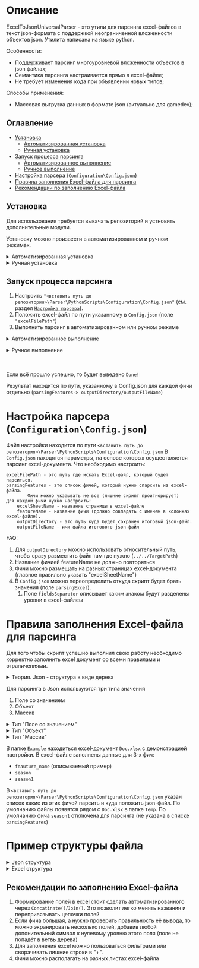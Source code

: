 # Описание
ExcelToJsonUniversalParser - это утили для парсинга excel-файлов в текст json-формата с поддержкой неограниченной вложенности объектов json. Утилита написана на языке python.

Особенности:
- Поддерживает парсинг многоуровневой вложенности объектов в json файлах;
- Семантика парсинга настраивается прямо в excel-файле;
- Не требует изменения кода при объявлении новых типов;

Способы применения:
- Массовая выгрузка данных в формате json (актуально для gamedev);

## Оглавление
* [Установка](#prepare)
  * [Автоматизированная установка](#auto-mode-install)
  * [Ручная установка](#hand-mode-install)
* [Запуск процесса парсинга](#run)
  * [Автоматизированное выполнение](#auto-mode-run)
  * [Ручное выполнение](#hand-mode-run)
* [Настройка парсера (`Configuration\Config.json`)](#config-setup)
* [Правила заполнения Excel-файла для парсинга](#excel-configuration-rules)
* [Рекомендации по заполнению Excel-файла](#lifehack)


<a name="prepare"></a>
## Установка

Для использования требуется выкачать репозиторий и устновить дополнительные модули.

Установку можно произвести в автоматизированном и ручном режимах.

<a name="auto-mode-install"></a>
<details>
<summary>Автоматизированная установка</summary>

Автоматизировання установка выполняет все пункту из установки в [ручном режиме](#handModeInstall). 
Автоматизированная установка выполняется через скрипт в PowerShell.

В выкаченном репозитории найти файл `Install.ps1` и запусть через PowerShell (ПКМ -> Запустить через PowerShell)
Файл делает следующее:
- запрашивает разрешение использования админских прав (требуется для установки модулей)
- устанавливает pyenv
- устанавливает python ver. 3.7.4
- устанавливает pandas ver. 1.3.5
- устанавливает openpyxl ver 3.1.3
- добавляет Envarament variables (на время сессии терминала PowerShell)

В случае возникновения ошибки `... .ps1 cannot be loaded because running scripts is disabled on this system. ...` запустить скрипт `FixInstallPyenv.ps1` в PowerShell, после чего повторить запуск  `Install.ps1`.
 
</details>

<details>

 <a name="hand-mode-install"></a>
<summary>Ручная установка</summary>

Все команды выполнять от имени администратора.

Установка pyenv [Рекомендуется]:
```
https://github.com/pyenv-win/pyenv-win?tab=readme-ov-file#installation
```

Windows (Выполнить в PowerShell): 

```
pip install pyenv-win --target %USERPROFILE%\\.pyenv
```
В случае возникновения ошибки `... .ps1 cannot be loaded because running scripts is disabled on this system. ...` выполнить
```
Set-ExecutionPolicy -ExecutionPolicy RemoteSigned -Scope CurrentUser
```
Установить Path EvarementVariables.
`Поиск` -> `Изменение системных переменных среды` -> `Переменные среды…` -> Раздел `Переменные среды пользователя`, выбрать `Path` -> `Изменить` -> выполнить добавление путей
```
C:\Users\<replace with your actual username>\.pyenv\pyenv-win\bin
C:\Users\<replace with your actual username>\.pyenv\pyenv-win\shims
```

Установка Python и модулей

Windows (Выполнить в PowerShell):

```
pyenv install 3.7.4
```
```
pyenv global 3.7.4
```
```
pip install pandas==1.3.5
```
```
pip install openpyxl==3.1.3
```
Проверка
	
```
pyenv version
```
`вывод: 3.7.4 (set by C:\Users\<user-name>\.pyenv\pyenv-win\version)`
</details>

<a name="run"></a>
## Запуск процесса парсинга

1. Настроить `"<вставить путь до репозитория>\Parser\PythonScripts\Configuration\Config.json"` (см. раздел [`Настройка парсера`](#config-setup)).
1. Положить excel-файл по пути указанному в `Config.json` (поле `"excelFilePath"`)
1. Выполнить парсинг в автоматизированном или ручном режиме

<a name="auto-mode-run"></a>
<details>
<summary>Автоматизированное выполнение</summary>

В выкаченном репозитории найти файл `Install.ps1` и запусть через PowerShell (ПКМ -> Запустить через PowerShell)

Скрипт делает следующее: 
- добавляет Envarament variables (на время сессии терминала PowerShell)
- запускает python скрипт парсинга

</details>

<a name="hand-mode-run"></a>
<details>
<summary>Ручное выполнение</summary>
1. Переключиться в папку с проектом

RunParse.ps1

Windows (Выполнить в PowerShell):

```
cd "<вставить путь до репозитория>\Parser\PythonScripts\"
```
4. Выполнить запуск
Windows (Выполнить в PowerShell):
```
python .\main.py
```
</details>
<br>
<br>


Если всё прошло успешно, то будет выведено `Done!`

Результат находится по пути, указанному в Config.json для каждой фичи отдельно (`parsingFeatures-> outputDirectory/outputFileName`)

<a name="config-setup"></a>
# Настройка парсера (`Configuration\Config.json`)
Файл настройки находится по пути `<вставить путь до репозитория>\Parser\PythonScripts\Configuration\Config.json`
В `Config.json` находятся параметры, на основе которых осуществляется парсинг excel-документа.
Что необходимо настроить:

```
excelFilePath - это путь где искать Excel-файл, который будет парситься.
parsingFeatures - это список фичей, который нужно спарсить из excel-файла.
		Фичи можно укзаывать не все (лишние скрипт проигнорирует)	
Для каждой фичи нужно настроить:
	excelSheetName - название страницы в excel-файле
	featureName - название фичи (должно совпадать с именем в колонках excel-файле).
	outputDirectory - это путь куда будет сохранён итоговый json-файл.
	outputFileName - имя файла итогового json-файл
```

FAQ:
1. Для `outputDirectory` можно использовать относительный путь, чтобы сразу разместить файл там где нужно (`../../TargetPath`)
1. Название фичией featureName не должно повторяться
1. Фичи можно размещать на разных страницах excel-документа (главное правильно указать "excelSheetName")
1. В `Config.json` можно переопределить откуда скрипт будет брать значения (поле `parsingExcel`).
   1. Поле `fieldsSeparator` описывает каким знаком будут разделены уровни в excel-файлеы

<a name="excel-configuration-rules"></a>
# Правила заполнения Excel-файла для парсинга
Для того чтобы скрипт успешно выполнил свою работу необходимо корректно заполнить excel документ со всеми правилами и ограничениями. 

<details>	
<summary>Теория. Json - структура в виде дерева</summary>


Json-файл можно представить в виде дерева. На каждом уровне вложенности `LayerN` могут быть любые поля

```mermaid
graph TD;
    subgraph Layer0
    json[json]
    end

    subgraph Layer1
    json-->field0;
    json-->field1;
    json-->field2;
    end

    subgraph Layer2
    field0_sub_field0[sub_field0]
    field0_sub_field1[sub_field1]
    field0_sub_field2[sub_field2]

    field1_sub_field0[sub_field0]
    field1_sub_field1[sub_field1]

    field0-->field0_sub_field0;
    field0-->field0_sub_field1;
    field0-->field0_sub_field2;

    field1-->field1_sub_field0;
    field1-->field1_sub_field1;

    field2-->text0;
    end

    subgraph Layer3
    field0_sub_field0-->1;
    field0_sub_field1-->15;
    field0_sub_field2-->20;

    field1_sub_field0-->text1;
    field1_sub_field1-->text2;
    end
```

Для преобразования excel-файла в json необходимо перебрать все ветви деревьев, где в итоге будет получен полный путь с учётом вложенности и значением. 
```
json-field0-sub_field0: 0
json-field0-sub_field1: 1
...
json-field1-sub_field2: text2
...
json-field2 : value
```

Полученные пути полей и значения можно представить в виде таблицы.
  <root_field_names> | sub_field_name     | value
---------------------|--------------------|-------
json-field0-sub_field0 |		string	  | 0
json-field0-sub_field1| number | 1
||
json-field1-sub_field2 | string | text2
||
json-field2 | string | value

</details>

Для парсинга в Json используются три типа значений

1. Поле со значением
1. Объект
1. Массив

<details>
<summary>Тип "Поле со значением"</summary>
	
Является строкой, где ключу соответствует определённое значение `<key>:<value>`
	
Для парсинга сущетсвует 4 формата данных
1. `$str` - строка. Значение представлено в виде текста и в файле json оборачивается в кавычки
1. `$num` - число. Значение представлено в виде числа (целого или дробного), записывается без кавычек
1. `$null` - отсутствие значения
1. `$bool` - логическое значиение символизирующее "да" или "нет". Значения могут быть `true` или `false`
	
Эти три типа операции являются конечными узлами в дереве json.

В Excel запись должна выглядеть следующим образом:
  <root_field_names> | sub_field_name     | value
---------------------|--------------------|-------
feauture_name-field0 |		$str	  | 0
feauture_name-field1 |		$num	  | 123
feauture_name-field2 |		$null	  |
feauture_name-field3 |		$bool	  | true


Приведённый пример будет преобразован в:
```
{
	"field0": "0",
	"field1": 123,
	"field2": null,
	"field3": true
}
```
feauture_name - является самым верхним уровнем. На основе этого значения происходит группировка строк.

Поля со значением могут быть частью объектов и массивов.
</details>

<details>
<summary>Тип "Объект"</summary>

Является списком полей, обёрнутых фигурными скобочками.
Ниже представлен пример, где поле `fieldX` является объектом
```
{
	"fieldX": 
	{
		"field0": "0",
		"field1": 123,
		"field2": null,
		"field3": true,
	}
}
```

Парсинг осуществляется по уровням. Каждый вложенный элемент - это новый уровень.
Уровни с объектами необходимо помечать разделителями `$ld` (сокращение от layer delimiter). 
В качестве value для значения `$ld` подставляется открывающаяся фигурная скобочка `{`

При переходе от уровня к уровню необходимо сначала описать что находиться на данном уровне, а только потом подставлять значения. 
Пример выше в виде подготовленных данных для парсинга из excel
<root_field_names> | sub_field_name | value
-------------------|----------------|----------------
feauture_name |	  $ld   	 | {
feauture_name |	  fieldX 	 	 |
||	
feauture_name-fieldX |	  $ld   	 | {
feauture_name-fieldX |	 field0 	 |
feauture_name-fieldX |	 field1 	 |
feauture_name-fieldX |	 field2 	 |
feauture_name-fieldX |	 field3 	 |
||
feauture_name-fieldX-field0 |$str  	 | 0
feauture_name-fieldX-field1 |$num  	 | 123
feauture_name-fieldX-field2 |$null 	 |
feauture_name-fieldX-field3 |$bool	 | true

</details>

<details>
<summary>Тип "Массив"</summary>

Представляет из себя список объектов или полей со значением.
Как и объект требует разметки для уровня `$ld`. 
В качестве value для значения `$ld` подставляется прямоугольная скобочка `[`
	
Массив задаётся в три уровня.
- Уровень 0: необходимо указать разделитель уровня `$ld` и специальный оператор массива `$arr`.
- Уровень 1: необходимо перечислить `id` элементов массива.
- Уровень 2: описываются сами элементы массива.
	
Пример json с массивом, где элементы являются объектами

```
{
	"fieldY":
	[
		{
			"field0": "a0",
			"field1": "a1"
		},
		{
			"field0": "b0",
			"field1": "b1"
		}
	]
}
```

Пример выше в виде подготовленных данных для парсинга в excel

<root_field_names>| sub_field_name | value
------------------|----------------|--------
 feauture_name|$ld	   | {
 feauture_name|fieldY    |
||
feauture_name-fieldY|$ld	   | [
feauture_name-fieldY|$arr	   |
||
feauture_name-fieldY-$arr|0	   |
feauture_name-fieldY-$arr|1	   |
||
feauture_name-fieldY-$arr-0|$ld	   | {
feauture_name-fieldY-$arr-0|field0    |
feauture_name-fieldY-$arr-0|field1    |
||		   
feauture_name-fieldY-$arr-1|$ld	   | {
feauture_name-fieldY-$arr-1|field0    |
feauture_name-fieldY-$arr-1|field1    |
||
feauture_name-fieldY-$arr-0-field0|	 $str	   | a0
feauture_name-fieldY-$arr-0-field1|$str	   | a1
||
feauture_name-fieldY-$arr-1-field0|$str	   | b0
feauture_name-fieldY-$arr-1-field1|$str	   | b1

</details>

В папке `Example` находиться excel-документ `Doc.xlsx` с демонстрацией настройки.
В excel-файле заполнены данные для 3-х фич:
- `feauture_name` (описываемый пример)
- `season`
- `season1`

В `<вставить путь до репозитория>\Parser\PythonScripts\Configuration\Config.json` указан список какие из этих фичей парсить и куда положить json-файл. По умолчанию файлы появятся рядом с `Doc.xlsx` в папке `Temp`.
По умолчанию фича `season1` отключена для парсинга (не указана в списке `parsingFeatures`)

# Пример структуры файла
<details>
<summary>Json структура</summary>
	
```
[
    "$type": "TestType",
    "field1": 1,
    "field2":
    {
        "$type": "TestType1",
        "sub_field1": "test_type1_value",
        "sub_field2": 2
    },
    "field3":
    {
        "sub_field1":
        {
            "value": "TestType3",
            "value2": "values_values"
        }
    },
    "field4":
    [
        "0_value",
        "1_value",
        "2_value"
    ],
    "field5":
    [
        {
            "field5_0_1": "value_field5_1",
            "field5_0_2": "value_field5_2"
        },
        {
            "field5_1_0": "value_field5_1"
        },
        {
            "field5_1_0": "value_field5_1"
        }
    ],
    "field6":
    [
    ],
    "field7":
    [
        [
        ],
        [
        ]
    ],
    "field8":
    {
    },
    "field9": null,
    "field10":
    [
        {
            "field1": "12345"
        },
        null,
        {
            "field1": "12345"
        }
    ],
    "field11": false
]

```
</details>

<details>
<summary>Excel структура</summary>

<root_field_names>| sub_field_name | value
------------------|----------------|--------
season|$ld|[|
season|$type|
season|field1|
season|field2|
season|field3|
season|field4|
season|field5|
season|field6|
season|field7|
season|field8|
season|field9|
season|field10|
||
season-$type|$str|TestType|
season-field1|$num|1|
||
season-field2|$ld|{|
season-field2|$type|
season-field2|sub_field1|
season-field2|sub_field2|
season-field2-$type|$str|TestType1|
season-field2-sub_field1|$str|test_type1_value|
season-field2-sub_field2|$num|2|
||
season-field3|$ld|{|
season-field3|sub_field1|
season-field3-sub_field1|$ld|{|
season-field3-sub_field1|value|
season-field3-sub_field1|value2|
season-field3-sub_field1-value|$str|TestType3|
season-field3-sub_field1-value2|$str|values_values|
||
season-field4|$ld|[|
season-field4|$arr|
season-field4-$arr|0|
season-field4-$arr|1|
season-field4-$arr|2|
season-field4-$arr-0|$str|0_value|
season-field4-$arr-1|$str|1_value|
season-field4-$arr-2|$str|2_value|
||
season-field5|$ld|[|
season-field5|$arr|
season-field5-$arr|0|
season-field5-$arr|1|
season-field5-$arr|2|
||
season-field5-$arr-0|$ld|{|
season-field5-$arr-0|field5_0_1|
season-field5-$arr-0|field5_0_2|
season-field5-$arr-0-field5_0_1|$str|value_field5_1|
season-field5-$arr-0-field5_0_2|$str|value_field5_2|
||
season-field5-$arr-1|$ld|{|
season-field5-$arr-1|field5_1_0|
season-field5-$arr-1-field5_1_0|$str|value_field5_1|
||
season-field5-$arr-2|$ld|{|
season-field5-$arr-2|field5_1_0|
season-field5-$arr-2-field5_1_0|$str|value_field5_1|
||
season-field6|$ld|[|
season-field6|$arr|
||
season-field7|$ld|[|
season-field7|$arr|
||
season-field7-$arr|$ld|[|
season-field7-$arr|0|
season-field7-$arr|1|
||
season-field7-$arr-0|$ld|[|
season-field7-$arr-0|$arr|
||
season-field7-$arr-1|$ld|[|
season-field7-$arr-1|$arr|
||
season-field8|$ld|{|
||
season-field9|$null|
||
season-field10|$ld|[|
season-field10|$arr|
||
season-field10-$arr|1|
season-field10-$arr|2|
season-field10-$arr|3|
||
season-field10-$arr-1|$ld|{|
season-field10-$arr-1|field1|
||
season-field10-$arr-1-field1|$str|12345|
||
season-field10-$arr-2|$null|
||
season-field10-$arr-3|$ld|{|
season-field10-$arr-3|field1|
||
season-field10-$arr-3-field1|$str|12345|
||
season-field11|$bool|false|


</details>


<a name="lifehack"></a>
## Рекомендации по заполнению Excel-файла
1. Формирование полей в excel стоит сделать автоматизированного через `Concatinate()`/`Join()`.
	Это позволит легко менять названия и перепривязывать цепочки полей
2. Если фича большая, а нужно проверить правильность её вывода, то можно экранировать
	несколько полей, добавив любой допонительный символ к нулевому уровню этого поля (поле не попадёт в ветвь дерева)
3. Для заполнения excel можно пользоваться фильтрами или сворачивать лишние строки в "+".
4. Фичи можно располагать на разных листах excel-файла




